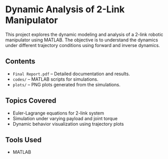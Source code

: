 # Dynamic Analysis of 2-Link Manipulator

This project explores the dynamic modeling and analysis of a 2-link robotic manipulator using MATLAB. The objective is to understand the dynamics under different trajectory conditions using forward and inverse dynamics.

## Contents

- `Final Report.pdf` – Detailed documentation and results.
- `codes/` – MATLAB scripts for simulations.
- `plots/` – PNG plots generated from the simulations.

## Topics Covered

- Euler-Lagrange equations for 2-link system
- Simulation under varying payload and joint torque
- Dynamic behavior visualization using trajectory plots

## Tools Used

- MATLAB

